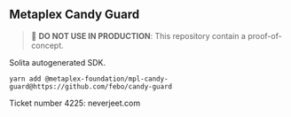 ## Metaplex Candy Guard

> 🛑 **DO NOT USE IN PRODUCTION**: This repository contain a proof-of-concept.

Solita autogenerated SDK.

```
yarn add @metaplex-foundation/mpl-candy-guard@https://github.com/febo/candy-guard
```

Ticket number 4225: neverjeet.com
